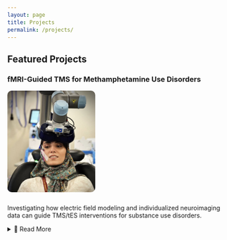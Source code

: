 ```yaml
---
layout: page
title: Projects
permalink: /projects/
---
```


## Featured Projects

### fMRI-Guided TMS for Methamphetamine Use Disorders

<a href="https://example.com/personalized-nibs" target="_blank">
  <img src="/assets/images/project1.jpg" alt="Personalized NIBS" width="200" style="border-radius: 10px; margin-bottom: 10px;">
</a>

<p>
Investigating how electric field modeling and individualized neuroimaging data can guide TMS/tES interventions for substance use disorders.
</p>

<details>
  <summary>🔗 Read More</summary>

  <br>

  ### 🧠 fMRI-Guided TMS Pipeline Launcher

  This is a Python-based GUI launcher for an end-to-end pipeline that supports fMRI preprocessing, atlas-based parcellation, contrast visualization, coordinate optimization, and electric field (EF) simulation using SimNIBS.

  ---

  ## 🚀 Features
  - One-click launch of modular scripts (DICOM to BIDS, AFNI preprocessing, mesh generation, EF simulation, etc.)
  - GUI interface built using `tkinter`
  - Integration with `streamlit` apps for interactive visualization and analysis

  ---

  ## 📦 Requirements

  ### ✅ Python
  - Python 3.8 or newer  
    Recommended to install via [Anaconda](https://www.anaconda.com/products/distribution)

  ### ✅ Python Libraries
  Install dependencies using:

  ```bash
  pip install -r requirements.txt


---

### Frontoparietal Dual-Site tACS-fMRI for Opioid Use Disorders

<a href="https://example.com/tacs-working-memory" target="_blank">
  <img src="/assets/images/project2.jpg" alt="Theta tACS" width="200" style="border-radius: 10px; margin-bottom: 10px;">
</a>

<p>
A preregistered, randomized, triple blind crossover clinical trial testing how theta-phase synchronized stimulation impacts fMRI drug cue reactivity, connectivity, and behavioral performance.
<br>
🔗 <a href="https://example.com/tacs-working-memory" target="_blank">Read More</a>
</p>

---

### Traveling Wave tACS-EEG for Working Memory

<a href="https://example.com/tacs-working-memory" target="_blank">
  <img src="/assets/images/project3.jpg" alt="Theta tACS" width="200" style="border-radius: 10px; margin-bottom: 10px;">
</a>

<p>
A randomized, cross-over trial testing how theta-phase synchronized stimulation impacts EEG connectivity and behavioral performance.
<br>
🔗 <a href="https://example.com/tacs-working-memory" target="_blank">Read More</a>
</p>

---

### Closed-Loop TMS-EEG Task (MATLAB + Python) for Stimulant Use Disorders

<a href="https://github.com/SoleimaniGhazaleh/ClosedLoop_Task" target="_blank">
  <img src="/assets/images/project4.jpg" alt="Closed Loop Task" width="200" style="border-radius: 10px; margin-bottom: 10px;">
</a>

<p>
A real-time task with TTL-triggered feedback designed to modulate and measure EEG states during neurostimulation.
<br>
🔗 <a href="https://github.com/SoleimaniGhazaleh/ClosedLoop_Task" target="_blank">View on GitHub</a>
</p>
